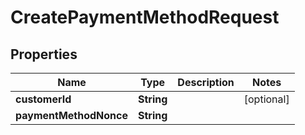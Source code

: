 

# CreatePaymentMethodRequest

## Properties

Name | Type | Description | Notes
------------ | ------------- | ------------- | -------------
**customerId** | **String** |  |  [optional]
**paymentMethodNonce** | **String** |  | 



